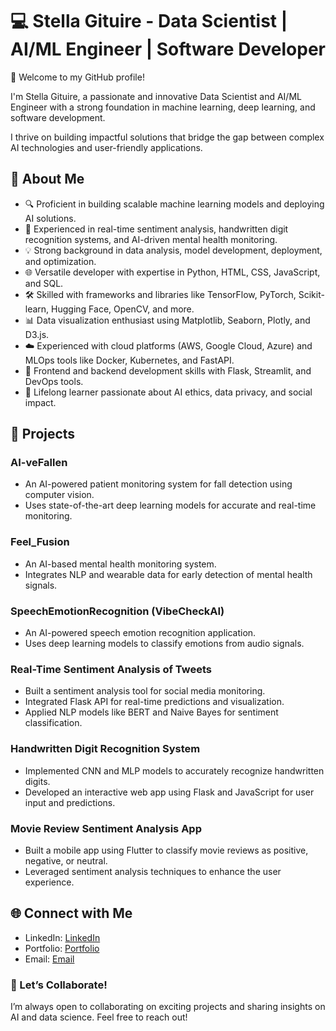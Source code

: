 # 💻 Stella Gituire - Data Scientist | AI/ML Engineer | Software Developer

🚀 Welcome to my GitHub profile! 

I'm Stella Gituire, a passionate and innovative Data Scientist and AI/ML Engineer with a strong foundation in machine learning, deep learning, and software development. 

I thrive on building impactful solutions that bridge the gap between complex AI technologies and user-friendly applications.

## 🌟 About Me
- 🔍 Proficient in building scalable machine learning models and deploying AI solutions.
- 🤖 Experienced in real-time sentiment analysis, handwritten digit recognition systems, and AI-driven mental health monitoring.
- 💡 Strong background in data analysis, model development, deployment, and optimization.
- 🌐 Versatile developer with expertise in Python, HTML, CSS, JavaScript, and SQL.
- 🛠️ Skilled with frameworks and libraries like TensorFlow, PyTorch, Scikit-learn, Hugging Face, OpenCV, and more.
- 📊 Data visualization enthusiast using Matplotlib, Seaborn, Plotly, and D3.js.
- ☁️ Experienced with cloud platforms (AWS, Google Cloud, Azure) and MLOps tools like Docker, Kubernetes, and FastAPI.
- 🎨 Frontend and backend development skills with Flask, Streamlit, and DevOps tools.
- 🌱 Lifelong learner passionate about AI ethics, data privacy, and social impact.

## 📝 Projects
### AI-veFallen
- An AI-powered patient monitoring system for fall detection using computer vision.
- Uses state-of-the-art deep learning models for accurate and real-time monitoring.

### Feel_Fusion
- An AI-based mental health monitoring system.
- Integrates NLP and wearable data for early detection of mental health signals.

### SpeechEmotionRecognition (VibeCheckAI)
- An AI-powered speech emotion recognition application.
- Uses deep learning models to classify emotions from audio signals.

### Real-Time Sentiment Analysis of Tweets
- Built a sentiment analysis tool for social media monitoring.
- Integrated Flask API for real-time predictions and visualization.
- Applied NLP models like BERT and Naive Bayes for sentiment classification.

### Handwritten Digit Recognition System
- Implemented CNN and MLP models to accurately recognize handwritten digits.
- Developed an interactive web app using Flask and JavaScript for user input and predictions.

### Movie Review Sentiment Analysis App
- Built a mobile app using Flutter to classify movie reviews as positive, negative, or neutral.
- Leveraged sentiment analysis techniques to enhance the user experience.

## 🌐 Connect with Me
- LinkedIn: [LinkedIn](https://www.linkedin.com/in/stella-gituire-60b925b3/)
- Portfolio: [Portfolio](https://swangechi.github.io)
- Email: [Email](sgituire@gmail.com)

### 🤝 Let’s Collaborate!
I’m always open to collaborating on exciting projects and sharing insights on AI and data science. Feel free to reach out!

